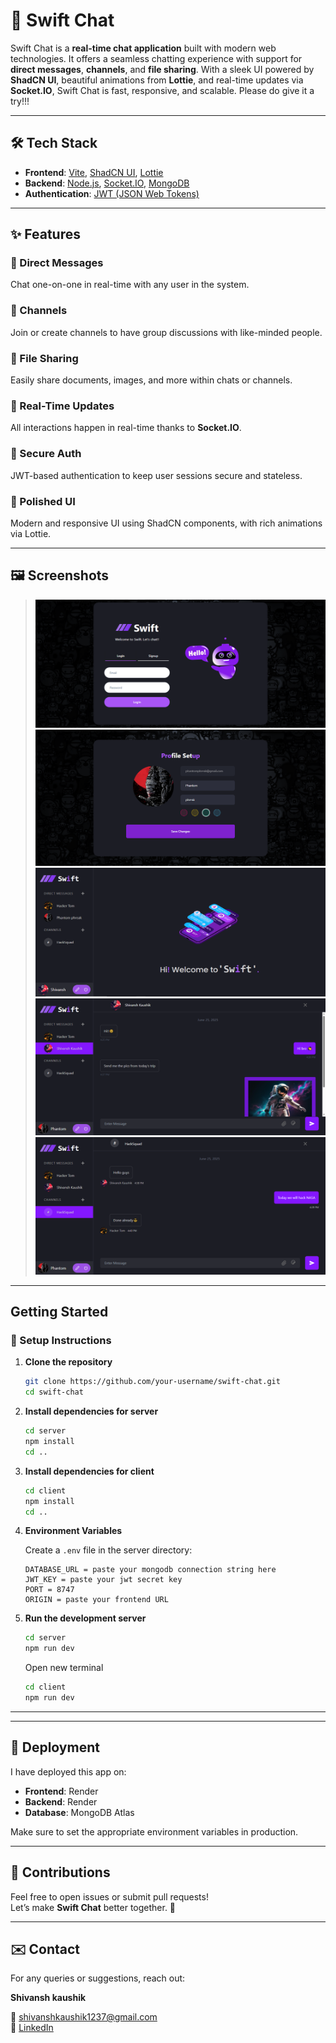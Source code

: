 # 🚀 Swift Chat

Swift Chat is a **real-time chat application** built with modern web technologies. It offers a seamless chatting experience with support for **direct messages**, **channels**, and **file sharing**. With a sleek UI powered by **ShadCN UI**, beautiful animations from **Lottie**, and real-time updates via **Socket.IO**, Swift Chat is fast, responsive, and scalable. Please do give it a try!!!

---

## 🛠️ Tech Stack

- **Frontend**: [Vite](https://vitejs.dev/), [ShadCN UI](https://ui.shadcn.com/), [Lottie](https://lottiefiles.com/)
- **Backend**: [Node.js](https://nodejs.org/), [Socket.IO](https://socket.io/), [MongoDB](https://www.mongodb.com/)
- **Authentication**: [JWT (JSON Web Tokens)](https://jwt.io/)


---

## ✨ Features

### 💬 Direct Messages  
Chat one-on-one in real-time with any user in the system.

### 📢 Channels  
Join or create channels to have group discussions with like-minded people.

### 📁 File Sharing  
Easily share documents, images, and more within chats or channels.

### 🧩 Real-Time Updates  
All interactions happen in real-time thanks to **Socket.IO**.

### 🔐 Secure Auth  
JWT-based authentication to keep user sessions secure and stateless.

### 💅 Polished UI  
Modern and responsive UI using ShadCN components, with rich animations via Lottie.

---

## 🖼️ Screenshots
> ![screenshot](client/Screenshot1.png)
> ![screenshot](client/Screenshot2.png)
> ![screenshot](client/Screenshot3.png)
> ![screenshot](client/Screenshot4.png)
> ![screenshot](client/Screenshot5.png)

---

##   Getting Started


### 🔧 Setup Instructions

1. **Clone the repository**
   ```bash
   git clone https://github.com/your-username/swift-chat.git
   cd swift-chat
   ```

2. **Install dependencies for server**
   ```bash
   cd server
   npm install
   cd ..
   ```
   
2. **Install dependencies for client**
   ```bash
   cd client
   npm install
   cd ..
   ```

3. **Environment Variables**

   Create a `.env` file in the server directory:

   ```env
   DATABASE_URL = paste your mongodb connection string here 
   JWT_KEY = paste your jwt secret key
   PORT = 8747
   ORIGIN = paste your frontend URL
   ```

4. **Run the development server**
   ```bash
   cd server
   npm run dev
   ```
   Open new terminal
   ```bash
   cd client
   npm run dev
   ```
---



---

## 🚀 Deployment

I have deployed this app on:

- **Frontend**: Render
- **Backend**: Render 
- **Database**: MongoDB Atlas

Make sure to set the appropriate environment variables in production.

---

## 🙌 Contributions

Feel free to open issues or submit pull requests!  
Let’s make **Swift Chat** better together. 🤝

---



## ✉️ Contact

For any queries or suggestions, reach out:
  
  **Shivansh kaushik**
 
 📧 shivanshkaushik1237@gmail.com  
🔗 [LinkedIn](www.linkedin.com/in/shivansh-kaushik-b3165827a)
